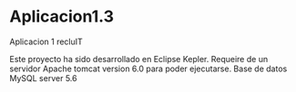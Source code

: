 Aplicacion1.3
=============

Aplicacion 1 recluIT


Este proyecto ha sido desarrollado en Eclipse Kepler.
Requeire de un servidor Apache tomcat version 6.0 para poder ejecutarse.
Base de datos MySQL server 5.6

